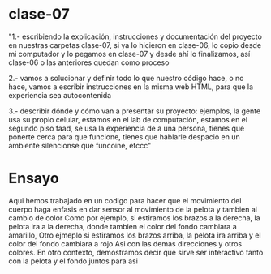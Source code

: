 # clase-07

"1.- escribiendo la explicación, instrucciones y documentación del proyecto en nuestras carpetas clase-07, si ya lo hicieron en clase-06, lo copio desde mi computador y lo pegamos en clase-07 y desde ahí lo finalizamos, así clase-06 o las anteriores quedan como proceso

2.- vamos a solucionar y definir todo lo que nuestro código hace, o no hace, vamos a escribir instrucciones en la misma web HTML, para que la experiencia sea autocontenida

3.- describir dónde y cómo van a presentar su proyecto: ejemplos, la gente usa su propio celular, estamos en el lab de computación, estamos en el segundo piso faad, se usa la experiencia de a una persona, tienes que ponerte cerca para que funcione, tienes que hablarle despacio en un ambiente silencionse que funcoine, etccc"


# Ensayo

Aqui hemos trabajado en un codigo para hacer que el movimiento del cuerpo haga enfasis en dar sensor al movimiento de la pelota y tambien al cambio de color
Como por ejemplo, si estiramos los brazos a la derecha, la pelota ira a la derecha, donde tambien el color del fondo cambiara a amarillo,
Otro ejmeplo si estiramos los brazos arriba, la pelota ira arriba y el color del fondo cambiara a rojo
Asi con las demas direcciones y otros colores.
En otro contexto, demostramos decir que sirve ser interactivo tanto con la pelota y el fondo juntos para asi 
